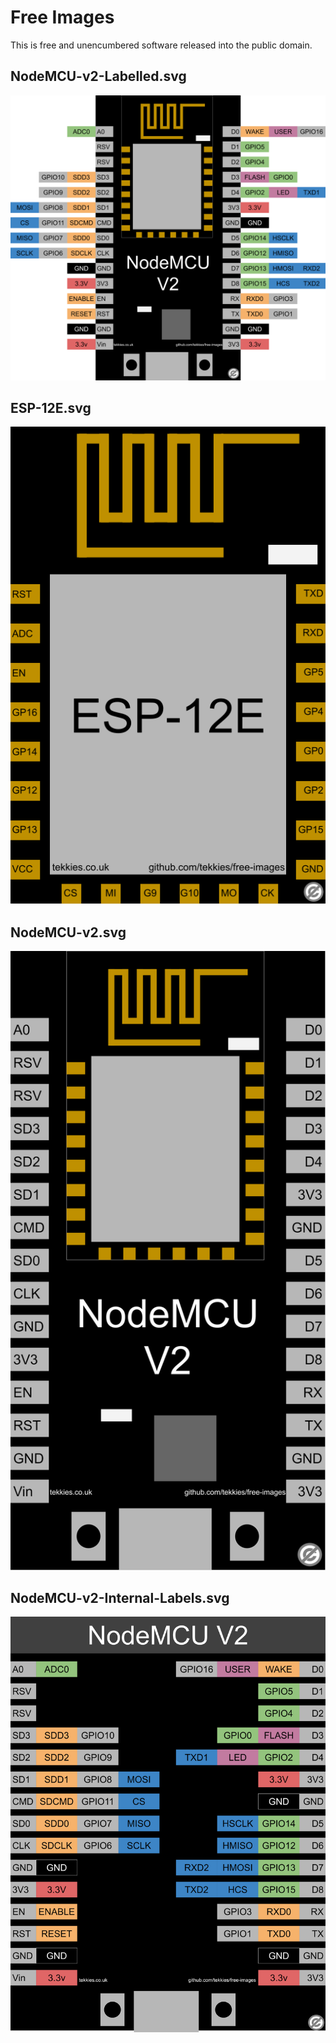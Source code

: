 # Free Images
This is free and unencumbered software released into the public domain.

## NodeMCU-v2-Labelled.svg
![NodeMCU-v2-Labelled.svg](Images/NodeMCU-v2-Labelled.svg)

## ESP-12E.svg
![ESP-12E.svg](Images/ESP-12E.svg)

## NodeMCU-v2.svg
![NodeMCU-v2.svg](Images/NodeMCU-v2.svg)

## NodeMCU-v2-Internal-Labels.svg
![NodeMCU-v2-Internal-Labels.svg](Images/NodeMCU-v2-Internal-Labels.svg)